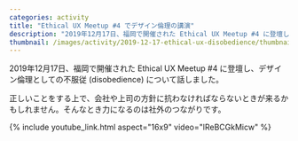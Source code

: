 ```yaml
---
categories: activity
title: "Ethical UX Meetup #4 でデザイン倫理の講演"
description: "2019年12月17日、福岡で開催された Ethical UX Meetup #4 に登壇し、デザイン倫理としての不服従について話しました。"
thumbnail: /images/activity/2019-12-17-ethical-ux-disobedience/thumbnail.png
---
```


2019年12月17日、福岡で開催された Ethical UX Meetup #4 に登壇し、デザイン倫理としての不服従 (disobedience) について話しました。

正しいことをする上で、会社や上司の方針に抗わなければならないときが来るかもしれません。そんなとき力になるのは社外のつながりです。

{% include youtube_link.html aspect="16x9" video="lReBCGkMicw" %}
